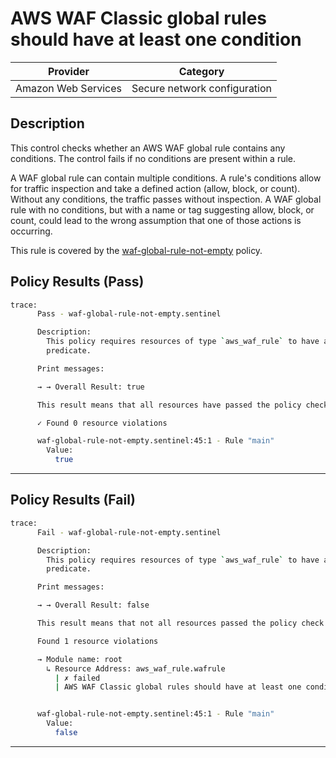 # AWS WAF Classic global rules should have at least one condition

| Provider            | Category                     |
|---------------------|------------------------------|
| Amazon Web Services | Secure network configuration |

## Description

This control checks whether an AWS WAF global rule contains any conditions. The control fails if no conditions are present within a rule.

A WAF global rule can contain multiple conditions. A rule's conditions allow for traffic inspection and take a defined action (allow, block, or count). Without any conditions, the traffic passes without inspection. A WAF global rule with no conditions, but with a name or tag suggesting allow, block, or count, could lead to the wrong assumption that one of those actions is occurring.

This rule is covered by the [waf-global-rule-not-empty](https://github.com/hashicorp/policy-library-NIST-Policy-Set-for-AWS-Terraform/blob/main/policies/waf/waf-global-rule-not-empty.sentinel) policy.

## Policy Results (Pass)
```bash
trace:
      Pass - waf-global-rule-not-empty.sentinel

      Description:
        This policy requires resources of type `aws_waf_rule` to have at least one
        predicate.

      Print messages:

      → → Overall Result: true

      This result means that all resources have passed the policy check for the policy waf-global-rule-not-empty.

      ✓ Found 0 resource violations

      waf-global-rule-not-empty.sentinel:45:1 - Rule "main"
        Value:
          true
```

---

## Policy Results (Fail)
```bash
trace:
      Fail - waf-global-rule-not-empty.sentinel

      Description:
        This policy requires resources of type `aws_waf_rule` to have at least one
        predicate.

      Print messages:

      → → Overall Result: false

      This result means that not all resources passed the policy check and the protected behavior is not allowed for the policy waf-global-rule-not-empty.

      Found 1 resource violations

      → Module name: root
        ↳ Resource Address: aws_waf_rule.wafrule
          | ✗ failed
          | AWS WAF Classic global rules should have at least one condition. Refer to https://docs.aws.amazon.com/securityhub/latest/userguide/waf-controls.html#waf-6 for more details.


      waf-global-rule-not-empty.sentinel:45:1 - Rule "main"
        Value:
          false
```

---